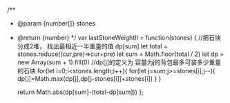 /**
 * @param {number[]} stones
 * @return {number}
 */
var lastStoneWeightII = function(stones) {
    //把石块分成2堆， 找出最相近一半重量的值 dp[sum]
    let total = stones.reduce((cur,pre)=>cur+pre)
    let sum = Math.floor(total / 2) 
    let dp = new Array(sum + 1).fill(0)
    //dp[j]的定义为 容量为j的背包最多可装多少重量的石块
    for(let i=0;i<stones.length;i++){
        for(let j=sum;j>=stones[i];j--){
            dp[j]=Math.max(dp[j],dp[j-stones[i]]+stones[i])
        }
    }

    return Math.abs(dp[sum]-(total-dp[sum]))
};